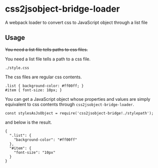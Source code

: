 # css2jsobject-bridge-loader
A webpack loader to convert css to JavaScript object through a list file

## Usage

~~You need a list file tells paths to css files.~~

You need a list file tells a path to a css file.

```
./style.css
```

The css files are regular css contents.


```
.list { background-color: #ff00ff; }
#item { font-size: 10px; }
```

You can get a JavaScript object whose properties and values are simply equivalent to css contents through `css2jsobject-bridge-loader`.


```
const stylesAsJsObject = require('css2jsobject-bridge!./stylepath');
```

and below is the result.

```
{
  ".list": {
    "background-color": "#ff00ff"
  },
  "#item": {
    "font-size": "10px"
  }
}
```